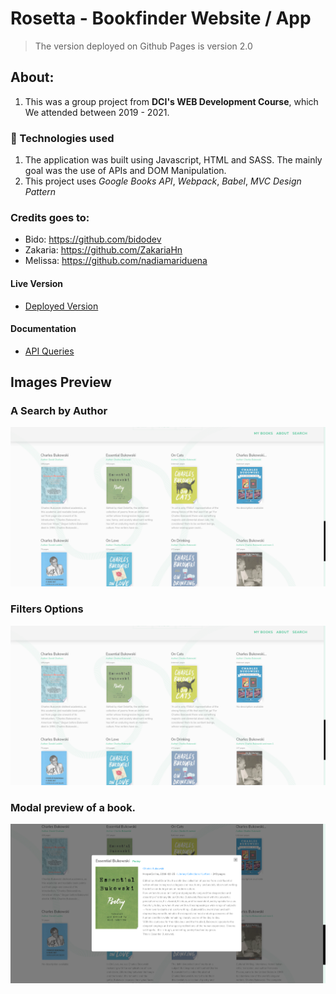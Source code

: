 # Rosetta - Bookfinder Website / App
> The version deployed on Github Pages is version 2.0

## About: 
1. This was a group project from **DCI's WEB Development Course**, which We attended between 2019 - 2021. 

### 🚀 Technologies used
1. The application was built using Javascript, HTML and SASS. The mainly goal was the use of APIs and DOM Manipulation.
2. This project uses *Google Books API*, *Webpack*, *Babel*, *MVC Design Pattern* 

### Credits goes to:
- Bido: https://github.com/bidodev
- Zakaria: https://github.com/ZakariaHn
- Melissa: https://github.com/nadiamariduena

#### Live Version
* <a href="https://bidodev.github.io/rosetta-application" alt="deployed-version" target="_blank">Deployed Version</a>

#### Documentation
* <a href="https://github.com/bidodev/rosetta-application/tree/master/docs" alt="instagram-lookalike" target="_blank">API Queries</a>

## Images Preview
### A Search by Author
![screenshot](./docs/imgs/results.png)

### Filters Options
![screenshot](./docs/imgs/results.png)

### Modal preview of a book.
![screenshot](./docs/imgs/modal.png)